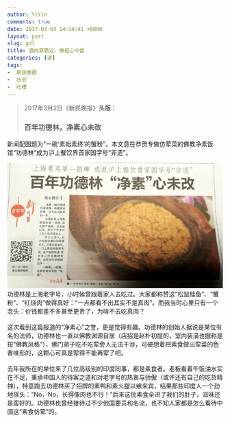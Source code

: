 ```yaml
---
author: YiYin
comments: true
date: 2017-03-03 14:14:41 +0800
layout: post
slug: gdl
title: 酒肉穿肠过，佛祖心中留
categories: [读]
tags:
-  新民晚报
-  社会
-  吐槽
---
```


<blockquote>2017年3月2日《新民晚报》<b>头版</b>：<br>
<h3>百年功德林，净素心未改</h3>
</blockquote>

新闻配图题为“一碗‘素始素终’的蟹粉”。本文意在恭贺专做仿荤菜的佛教净素饭馆“功德林”成为沪上餐饮界首家国字号“非遗”。

<img src="/public/images/newspaper/gdl.jpg" alt="">

<div class="readreview">
	功德林是上海老字号，小时候曾跟着家人去吃过。大家都称赞这“松鼠桂鱼”、“蟹粉”、“红烧肉”做得真好：“一点都看不出其实不是真肉”。而我当时心里只有一个念头：价钱都差不多甚至更贵了，为啥不去吃真肉？<br><br>
	这次看到这篇报道的“净素心”之誉，更是觉得有趣。功德林的创始人据说是某位有名的法师，功德林也一直以佛教渊源自居（店招是赵朴初提的，室内装潢也据称是按“佛教风格”），佛门弟子吃不吃荤旁人无法干涉，可硬想着把素食做出荤菜的色香味形的，这颗心可真是荤得不能再荤了吧。<br><br>
	去年我所在的单位来了几位高级别的印度同事，都是素食者。老板看着午饭油水实在不足，秉承中国人的待客之道和对老字号的热衷与骄傲（或许还有自己的吃货精神），特意跑去功德林买了招牌的素鸭和素火腿以飨来宾，结果那些印度人一个劲地摇头：“No，No，长得像肉也不行！”后来这批素食全进了我们的肚子，滋味还是蛮好的。功德林也曾经接待过不少他国要员和名流，也不知人家都是怎么看待中国这“素食仿荤”的。
</div>
